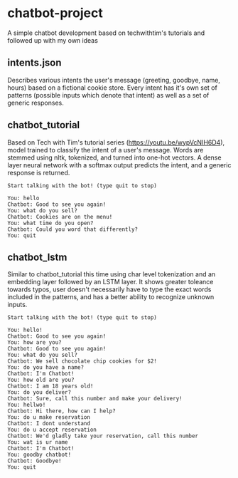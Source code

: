 # chatbot-project
A simple chatbot development based on techwithtim's tutorials and followed up with my own ideas
## intents.json
Describes various intents the user's message (greeting, goodbye, name, hours) based on a fictional cookie store. Every intent has it's own set of patterns (possible inputs which denote that intent) as well as a set of generic responses.
## chatbot_tutorial
Based on Tech with Tim's tutorial series (https://youtu.be/wypVcNIH6D4), model trained to classify the intent of a user's message. Words are stemmed using nltk, tokenized, and turned into one-hot vectors. A dense layer neural network with a softmax output predicts the intent, and a generic response is returned.

    Start talking with the bot! (type quit to stop)

    You: hello
    Chatbot: Good to see you again!
    You: what do you sell?
    Chatbot: Cookies are on the menu!
    You: what time do you open?
    Chatbot: Could you word that differently?
    You: quit
## chatbot_lstm
Similar to chatbot_tutorial this time using char level tokenization and an embedding layer followed by an LSTM layer. It shows greater toleance towards typos, user doesn't necessarily have to type the exact words included in the patterns, and has a better ability to recognize unknown inputs.

    Start talking with the bot! (type quit to stop)

    You: hello!
    Chatbot: Good to see you again!
    You: how are you?
    Chatbot: Good to see you again!
    You: what do you sell?
    Chatbot: We sell chocolate chip cookies for $2!
    You: do you have a name?
    Chatbot: I'm Chatbot!
    You: how old are you?
    Chatbot: I am 18 years old!
    You: do you deliver?
    Chatbot: Sure, call this number and make your delivery!
    You: hellwo!
    Chatbot: Hi there, how can I help?
    You: do u make reservation
    Chatbot: I dont understand
    You: do u accept reservation
    Chatbot: We'd gladly take your reservation, call this number
    You: wat is ur name
    Chatbot: I'm Chatbot!
    You: goodby chatbot!
    Chatbot: Goodbye!
    You: quit
